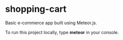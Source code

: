 # shopping-cart

Basic e-commerce app built using Meteor.js. 

To run this project locally, type <b>meteor</b> in your console.

